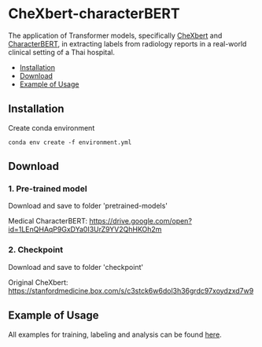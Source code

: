 # CheXbert-characterBERT

The application of Transformer models, specifically [CheXbert](https://github.com/stanfordmlgroup/CheXbert) and [CharacterBERT](https://github.com/helboukkouri/character-bert), in extracting labels from radiology reports in a real-world clinical setting of a Thai hospital.

- [Installation](#installation)
- [Download](#download)
- [Example of Usage](#example-of-usage)

## Installation
Create conda environment
```
conda env create -f environment.yml
```

## Download
### 1. Pre-trained model
Download and save to folder 'pretrained-models'

Medical CharacterBERT:
https://drive.google.com/open?id=1LEnQHAqP9GxDYa0I3UrZ9YV2QhHKOh2m

### 2. Checkpoint
Download and save to folder 'checkpoint'

Original CheXbert:
https://stanfordmedicine.box.com/s/c3stck6w6dol3h36grdc97xoydzxd7w9

## Example of Usage
All examples for training, labeling and analysis can be found [here](https://github.com/worranittha/CheXbert-characterBERT/blob/main/example_use.ipynb).

